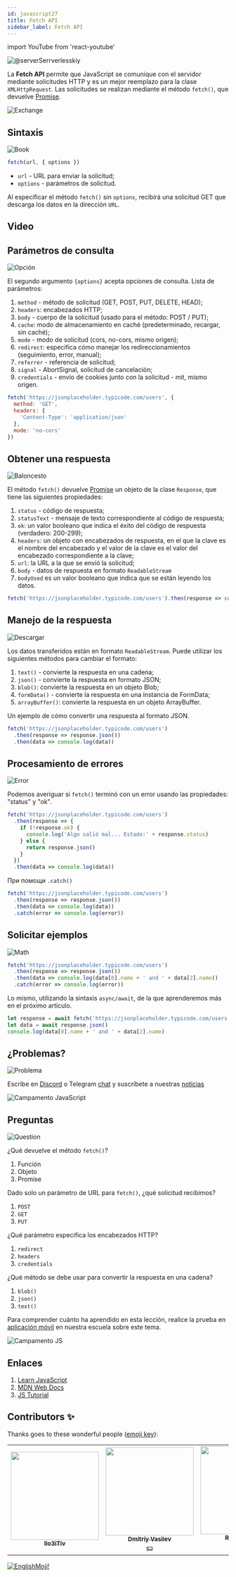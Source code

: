 ```yaml
---
id: javascript27
title: Fetch API
sidebar_label: Fetch API
---
```


import YouTube from 'react-youtube'

![@serverSerrverlesskiy](/img/javascript/headers/28.jpg)

La **Fetch API** permite que JavaScript se comunique con el servidor mediante solicitudes HTTP y es un mejor reemplazo para la clase `XMLHttpRequest`. Las solicitudes se realizan mediante el método `fetch()`, que devuelve  [Promise](https://jscamp.app/docs/javascript24).

![Exchange](https://media.giphy.com/media/OPQiZUC381IJ8Sh7UY/giphy.gif)

## Sintaxis

![Book](https://media.giphy.com/media/l0HlOBZcl7sbV6LnO/giphy.gif)

```jsx
fetch(url, { options })
```

- `url` - URL para enviar la solicitud;
- `options` - parámetros de solicitud.

Al especificar el método `fetch()` sin `options`, recibirá una solicitud GET que descarga los datos en la dirección `URL`.

## Video
<YouTube videoId="ZvUMvV_YZKg" />

## Parámetros de consulta

![Opción](https://media.giphy.com/media/AazZSBdhIdH9K/giphy.gif)

El segundo argumento `{options}` acepta opciones de consulta. Lista de parámetros:

1. `method` - método de solicitud (GET, POST, PUT, DELETE, HEAD);
2. `headers`: encabezados HTTP;
3. `body` - cuerpo de la solicitud (usado para el método: POST / PUT);
4. `cache`: modo de almacenamiento en caché (predeterminado, recargar, sin caché);
5. `mode` - modo de solicitud (cors, no-cors, mismo origen);
6. `redirect`: especifica cómo manejar los redireccionamientos (seguimiento, error, manual);
7. `referrer` - referencia de solicitud;
8. `signal` - AbortSignal, solicitud de cancelación;
9. `credentials` - envío de cookies junto con la solicitud - mit, mismo origen.

```jsx
fetch('https://jsonplaceholder.typicode.com/users', {
  method: 'GET',
  headers: {
    'Content-Type': 'application/json'
  },
  mode: 'no-cors'
})
```

## Obtener una respuesta

![Baloncesto](https://media.giphy.com/media/l0MYwdebx8o0XI56E/giphy.gif)

El método `fetch()` devuelve [Promise](https://jscamp.app/docs/javascript24) un objeto de la clase `Response`, que tiene las siguientes propiedades:

1. `status` - código de respuesta;
2. `statusText` - mensaje de texto  correspondiente al código de respuesta;
3. `ok`: un valor booleano que indica el éxito del código de respuesta (verdadero: 200-299);
4. `headers`: un objeto con encabezados de respuesta, en el que la clave es el nombre del encabezado y el valor de la clave es el valor del encabezado correspondiente a la clave;
5. `url`: la URL a la que se envió la solicitud;
6. `body` - datos de respuesta en formato `ReadableStream`
7. `bodyUsed` es un valor booleano que indica que se están leyendo los datos.

```javascript
fetch('https://jsonplaceholder.typicode.com/users').then(response => console.log(response))
```

## Manejo de la respuesta

![Descargar](https://media.giphy.com/media/ECoFRCrMgVoQg/giphy.gif)

Los datos transferidos están en formato `ReadableStream`. Puede utilizar los siguientes métodos para cambiar el formato:

1. `text()` - convierte la respuesta en una cadena;
2. `json()` - convierte la respuesta en formato JSON;
3. `blob()`: convierte la respuesta en un objeto Blob;
4. `formData()` - convierte la respuesta en una instancia de FormData;
5. `arrayBuffer()`: convierte la respuesta en un objeto ArrayBuffer.

Un ejemplo de cómo convertir una respuesta al formato JSON.

```jsx
fetch('https://jsonplaceholder.typicode.com/users')
  .then(response => response.json())
  .then(data => console.log(data))
```

## Procesamiento de errores

![Error](https://media.giphy.com/media/DHBGehJ3FSZEygszX3/giphy.gif)

Podemos averiguar si `fetch()` terminó con un error usando las propiedades: "status" y "ok".

```jsx
fetch('https://jsonplaceholder.typicode.com/users')
  .then(response => {
    if (!response.ok) {
      console.log('Algo salió mal... Estado:' + response.status)
    } else {
      return response.json()
    }
  })
  .then(data => console.log(data))
```

При помощи `.catch()`

```jsx
fetch('https://jsonplaceholder.typicode.com/users')
  .then(response => response.json())
  .then(data => console.log(data))
  .catch(error => console.log(error))
```

## Solicitar ejemplos

![Math](https://media.giphy.com/media/xT1Ra5h24Eliux3UVq/giphy.gif)

```javascript
fetch('https://jsonplaceholder.typicode.com/users')
  .then(response => response.json())
  .then(data => console.log(data[0].name + ' and ' + data[2].name))
  .catch(error => console.log(error))
```

Lo mismo, utilizando la sintaxis `async/await`, de la que aprenderemos más en el próximo artículo.

```javascript
let response = await fetch('https://jsonplaceholder.typicode.com/users')
let data = await response.json()
console.log(data[0].name + ' and ' + data[2].name)
```

## ¿Problemas?

![Problema](https://media.giphy.com/media/xTiTnGeUsWOEwsGoG4/giphy.gif)

Escribe en [Discord](https://discord.gg/6GDAfXn) o Telegram [chat](https://t.me/jscampapp) y suscríbete a nuestras [noticias](https://t.me/javascriptapp)

![Campamento JavaScript](/img/bandlink.png)

## Preguntas

![Question](https://media.giphy.com/media/l0HlRnAWXxn0MhKLK/giphy.gif)

¿Qué devuelve el método `fetch()`?

1. Función
2. Objeto
3. Promise

Dado solo un parámetro de URL para `fetch()`, ¿qué solicitud recibimos?

1. `POST`
2. `GET`
3. `PUT`

¿Qué parámetro especifica los encabezados HTTP?

1. `redirect`
2. `headers`
3. `credentials`

¿Qué método se debe usar para convertir la respuesta en una cadena?

1. `blob()`
2. `json()`
3. `text()`

Para comprender cuánto ha aprendido en esta lección, realice la prueba en [aplicación móvil](http://onelink.to/njhc95) en nuestra escuela sobre este tema.

![Campamento JS](/img/app.jpg)

## Enlaces

1. [Learn JavaScript](https://learn.javascript.ru/fetch)
2. [MDN Web Docs](https://developer.mozilla.org/ru/docs/Web/API/Fetch_API/Using_Fetch)
3. [JS Tutorial](https://www.javascripttutorial.net/javascript-fetch-api/)

## Contributors ✨

Thanks goes to these wonderful people ([emoji key](https://allcontributors.org/docs/en/emoji-key)):

<table>
  <tr> 
    <td align="center"><a href="https://github.com/IIo3iTiv"><img src="https://avatars1.githubusercontent.com/u/72025062?v=4?s=200" width="200px;" alt=""/><br /><sub><b>IIo3iTiv</b></sub></a><br /><a href="https://github.com/gHashTag/react-native-village/commits?author=IIo3iTiv" title="Documentation">  </a></td>
    <td align="center"><a href="https://fullstackserverless.github.io/"><img src="https://avatars0.githubusercontent.com/u/6774813?v=4?s=200" width="200px;" alt=""/><br /><sub><b>Dmitriy Vasilev</b></sub></a><br /><a href="#financial-gHashTag" title="Financial">💵</a></td>
    <td align="center"><a href="https://github.com/Resoner2005"><img src="https://avatars1.githubusercontent.com/u/75675814?v=4?s=200" width="200px;" alt=""/><br /><sub><b>Resoner2005</b></sub></a><br /><a href="https://github.com/gHashTag/react-native-village/issues?q=author%3AResoner2005" title="Bug reports">🐛 🎨 🖋</a></td>
    <td align="center"><a href="https://github.com/Navernoss"><img src="https://avatars0.githubusercontent.com/u/75784137?v=4?s=200" width="200px;" alt=""/><br /><sub><b>Navernoss</b></sub></a><br /><a href="#content-Navernoss" title="Content">🖋 🐛 🎨 </a></td>
  </tr>
  
</table>

[![EnglishMoji!](/img/logo/NeuroCoder.png)](https://vk.com/neurocoder)
